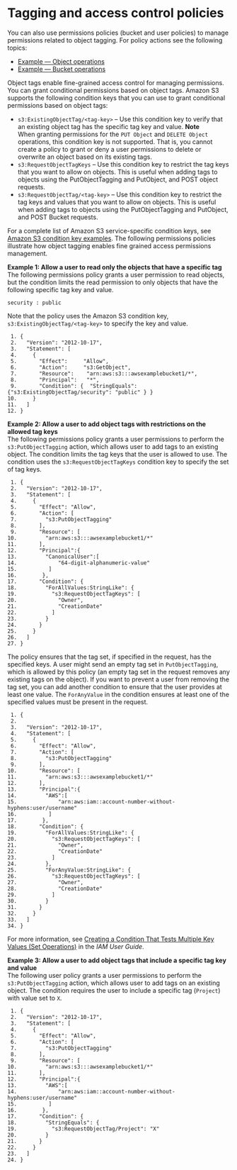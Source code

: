 # Tagging and access control policies<a name="tagging-and-policies"></a>

You can also use permissions policies \(bucket and user policies\) to manage permissions related to object tagging\. For policy actions see the following topics: 
+  [Example — Object operations](using-with-s3-actions.md#using-with-s3-actions-related-to-objects) 
+  [Example — Bucket operations](using-with-s3-actions.md#using-with-s3-actions-related-to-buckets)

Object tags enable fine\-grained access control for managing permissions\. You can grant conditional permissions based on object tags\. Amazon S3 supports the following condition keys that you can use to grant conditional permissions based on object tags:
+ `s3:ExistingObjectTag/<tag-key>` – Use this condition key to verify that an existing object tag has the specific tag key and value\. 
**Note**  
When granting permissions for the `PUT Object` and `DELETE Object` operations, this condition key is not supported\. That is, you cannot create a policy to grant or deny a user permissions to delete or overwrite an object based on its existing tags\. 
+ `s3:RequestObjectTagKeys` – Use this condition key to restrict the tag keys that you want to allow on objects\. This is useful when adding tags to objects using the PutObjectTagging and PutObject, and POST object requests\.
+ `s3:RequestObjectTag/<tag-key>` – Use this condition key to restrict the tag keys and values that you want to allow on objects\. This is useful when adding tags to objects using the PutObjectTagging and PutObject, and POST Bucket requests\.

For a complete list of Amazon S3 service\-specific condition keys, see [Amazon S3 condition key examples](amazon-s3-policy-keys.md)\. The following permissions policies illustrate how object tagging enables fine grained access permissions management\.

**Example 1: Allow a user to read only the objects that have a specific tag**  
The following permissions policy grants a user permission to read objects, but the condition limits the read permission to only objects that have the following specific tag key and value\.  

```
security : public
```
Note that the policy uses the Amazon S3 condition key, `s3:ExistingObjectTag/<tag-key>` to specify the key and value\.  

```
 1. {
 2.   "Version": "2012-10-17",
 3.   "Statement": [
 4.     {
 5.       "Effect":     "Allow",
 6.       "Action":     "s3:GetObject",
 7.       "Resource":    "arn:aws:s3:::awsexamplebucket1/*",
 8.       "Principal":   "*",
 9.       "Condition": {  "StringEquals": {"s3:ExistingObjectTag/security": "public" } }
10.     }
11.   ]
12. }
```

**Example 2: Allow a user to add object tags with restrictions on the allowed tag keys**  
The following permissions policy grants a user permissions to perform the `s3:PutObjectTagging` action, which allows user to add tags to an existing object\. The condition limits the tag keys that the user is allowed to use\. The condition uses the `s3:RequestObjectTagKeys` condition key to specify the set of tag keys\.  

```
 1. {
 2.   "Version": "2012-10-17",
 3.   "Statement": [
 4.     {
 5.       "Effect": "Allow",
 6.       "Action": [
 7.         "s3:PutObjectTagging"
 8.       ],
 9.       "Resource": [
10.         "arn:aws:s3:::awsexamplebucket1/*"
11.       ],
12.       "Principal":{
13.         "CanonicalUser":[
14.             "64-digit-alphanumeric-value"
15.          ]
16.        },
17.       "Condition": {
18.         "ForAllValues:StringLike": {
19.           "s3:RequestObjectTagKeys": [
20.             "Owner",
21.             "CreationDate"
22.           ]
23.         }
24.       }
25.     }
26.   ]
27. }
```
The policy ensures that the tag set, if specified in the request, has the specified keys\. A user might send an empty tag set in `PutObjectTagging`, which is allowed by this policy \(an empty tag set in the request removes any existing tags on the object\)\. If you want to prevent a user from removing the tag set, you can add another condition to ensure that the user provides at least one value\. The `ForAnyValue` in the condition ensures at least one of the specified values must be present in the request\.  

```
 1. {
 2. 
 3.   "Version": "2012-10-17",
 4.   "Statement": [
 5.     {
 6.       "Effect": "Allow",
 7.       "Action": [
 8.         "s3:PutObjectTagging"
 9.       ],
10.       "Resource": [
11.         "arn:aws:s3:::awsexamplebucket1/*"
12.       ],
13.       "Principal":{
14.         "AWS":[
15.             "arn:aws:iam::account-number-without-hyphens:user/username"
16.          ]
17.        },
18.       "Condition": {
19.         "ForAllValues:StringLike": {
20.           "s3:RequestObjectTagKeys": [
21.             "Owner",
22.             "CreationDate"
23.           ]
24.         },
25.         "ForAnyValue:StringLike": {
26.           "s3:RequestObjectTagKeys": [
27.             "Owner",
28.             "CreationDate"
29.           ]
30.         }
31.       }
32.     }
33.   ]
34. }
```
For more information, see [Creating a Condition That Tests Multiple Key Values \(Set Operations\)](https://docs.aws.amazon.com/IAM/latest/UserGuide/reference_policies_multi-value-conditions.html) in the *IAM User Guide*\.

**Example 3: Allow a user to add object tags that include a specific tag key and value**  
The following user policy grants a user permissions to perform the `s3:PutObjectTagging` action, which allows user to add tags on an existing object\. The condition requires the user to include a specific tag \(`Project`\) with value set to `X`\.   

```
 1. {
 2.   "Version": "2012-10-17",
 3.   "Statement": [
 4.     {
 5.       "Effect": "Allow",
 6.       "Action": [
 7.         "s3:PutObjectTagging"
 8.       ],
 9.       "Resource": [
10.         "arn:aws:s3:::awsexamplebucket1/*"
11.       ],
12.       "Principal":{
13.         "AWS":[
14.             "arn:aws:iam::account-number-without-hyphens:user/username"
15.          ]
16.        },
17.       "Condition": {
18.         "StringEquals": {
19.           "s3:RequestObjectTag/Project": "X"
20.         }
21.       }
22.     }
23.   ]
24. }
```


